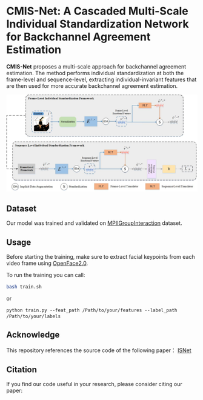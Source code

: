 # CMIS-Net: A Cascaded Multi-Scale Individual Standardization Network for Backchannel Agreement Estimation

**CMIS-Net** proposes a multi-scale approach for backchannel agreement estimation. The method performs individual standardization at both the frame-level and sequence-level, extracting individual-invariant features that are then used for more accurate backchannel agreement estimation.

![1234](framework.jpg)

## Dataset
Our model was trained and validated on [MPIIGroupInteraction](https://multimediate-challenge.org/datasets/Dataset_MPII/) dataset. 

## Usage

Before starting the training, make sure to extract facial keypoints from each video frame using [OpenFace2.0](https://github.com/TadasBaltrusaitis/OpenFace).

To run the training you can call:

```sh
bash train.sh
```

or 

```
python train.py --feat_path /Path/to/your/features --label_path /Path/to/your/labels
```

## Acknowledge
This repository references the source code of the following paper：
[ISNet](https://github.com/tobefans/ISNet_SER)

## Citation

If you find our code useful in your research, please consider citing our paper:

```

```
